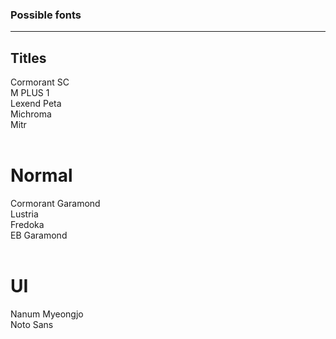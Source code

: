 ### Possible fonts
---
## Titles
Cormorant SC<br />
M PLUS 1<br />
Lexend Peta<br />
Michroma<br />
Mitr<br />
<br />
# Normal
Cormorant Garamond<br />
Lustria<br />
Fredoka<br />
EB Garamond<br />
<br />
# UI
Nanum Myeongjo<br />
Noto Sans<br />